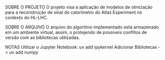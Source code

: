 SOBRE O PROJETO
O projeto visa a aplicação de modelos de otmização para a reconstrução de sinal do calorímetro do Atlas Experiment no contexto do HL-LHC.


SOBRE O ARQUIVO
O arquivo do algoritmo implementado está armazenado em um ambiente virtual, assim, o protejendo de possiveis conflitos de versão com as bibliotecas utilizadas.

NOTAS
Utilizar o Jupyter Notebook: uv add ipykernel
Adicionar Bibliotecas -> uv add numpy